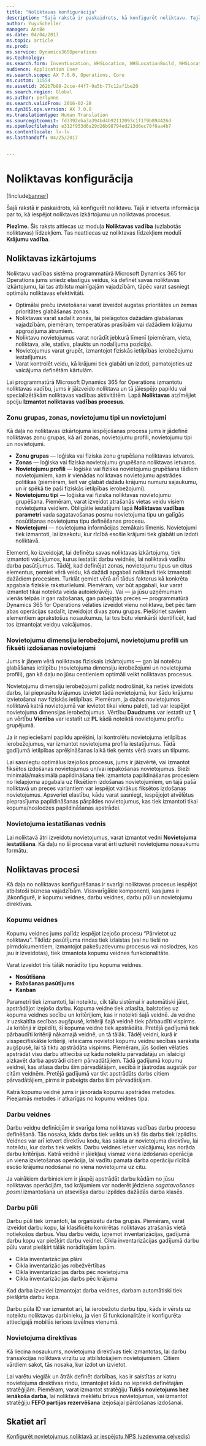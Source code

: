 ```yaml
---
title: "Noliktavas konfigurācija"
description: "Šajā rakstā ir paskaidrots, kā konfigurēt noliktavu. Tajā ir ietverta informācija par to, kā iespējot noliktavas izkārtojumu un noliktavas procesus."
author: YuyuScheller
manager: AnnBe
ms.date: 04/04/2017
ms.topic: article
ms.prod: 
ms.service: Dynamics365Operations
ms.technology: 
ms.search.form: InventLocation, WHSLocation, WHSLocationBuild, WHSLocationProfile, WHSLocationType, WHSLocDirTable, WHSParameters, WHSWaveTemplateTable, WHSWorkPool, WHSWorkTemplateTable, WHSZone, WHSZoneGroup
audience: Application User
ms.search.scope: AX 7.0.0, Operations, Core
ms.custom: 11554
ms.assetid: 262b7b88-2cce-44f7-9a5b-77c12af1be20
ms.search.region: Global
ms.author: perlynne
ms.search.validFrom: 2016-02-28
ms.dyn365.ops.version: AX 7.0.0
ms.translationtype: Human Translation
ms.sourcegitcommit: fd3392eba3a394bd4b92112093c1f1f9b894426d
ms.openlocfilehash: e312f953d6a29d26b98794ed213d6ec70f6aa4b7
ms.contentlocale: lv-lv
ms.lasthandoff: 04/25/2017


---
```


# <a name="warehouse-configuration"></a>Noliktavas konfigurācija

[!include[banner](../includes/banner.md)]


Šajā rakstā ir paskaidrots, kā konfigurēt noliktavu. Tajā ir ietverta informācija par to, kā iespējot noliktavas izkārtojumu un noliktavas procesus.

**Piezīme.** Šis raksts attiecas uz moduļa **Noliktavas vadība** (uzlabotās noliktavas) līdzekļiem. Tas neattiecas uz noliktavas līdzekļiem modulī **Krājumu vadība**.

## <a name="warehouse-layout"></a>Noliktavas izkārtojums
Noliktavu vadības sistēma programmatūrā Microsoft Dynamics 365 for Operations jums sniedz elastīgus veidus, kā definēt savas noliktavas izkārtojumu, lai tas atbilstu mainīgajām vajadzībām, tāpēc varat sasniegt optimālu noliktavas efektivitāti.

-   Optimālai preču izvietošanai varat izveidot augstas prioritātes un zemas prioritātes glabāšanas zonas.
-   Noliktavas varat sadalīt zonās, lai pielāgotos dažādām glabāšanas vajadzībām, piemēram, temperatūras prasībām vai dažādiem krājumu apgrozījuma ātrumiem.
-   Noliktavu novietojumus varat norādīt jebkurā līmenī (piemēram, vieta, noliktava, aile, statīvs, plaukts un nodalījuma pozīcija).
-   Novietojumus varat grupēt, izmantojot fiziskās ietilpības ierobežojumu iestatījumus.
-   Varat kontrolēt veidu, kā krājumi tiek glabāti un izdoti, pamatojoties uz vaicājuma definētām kārtulām.

Lai programmatūrā Microsoft Dynamics 365 for Operations izmantotu noliktavas vadību, jums ir jāizveido noliktava un tā jāiespējo papildu vai specializētākām noliktavas vadības aktivitātēm. Lapā **Noliktavas** atzīmējiet opciju **Izmantot noliktavas vadības procesus**.

### <a name="zone-groups-zones-location-types-and-locations"></a>Zonu grupas, zonas, novietojumu tipi un novietojumi

Kā daļa no noliktavas izkārtojuma iespējošanas procesa jums ir jādefinē noliktavas zonu grupas, kā arī zonas, novietojumu profili, novietojumu tipi un novietojumi.

-   **Zonu grupas** — loģiska vai fiziska zonu grupēšana noliktavas ietvaros.
-   **Zonas** — loģiska vai fiziska novietojumu grupēšana noliktavas ietvaros.
-   **Novietojumu profili** — loģiska vai fiziska novietojumu grupēšana tādiem novietojumiem, kam ir vienādas noliktavas novietojumu apstrādes politikas (piemēram, šeit var glabāt dažādu krājumu numuru sajaukumu, un ir spēkā tie paši fiziskās ietilpības ierobežojumi).
-   **Novietojumu tipi** — loģiska vai fiziska noliktavas novietojumu grupēšana. Piemēram, varat izveidot atrašanās vietas veidu visiem novietojuma veidiem. Obligātie iestatījumi lapā **Noliktavas vadības parametri** vada sagatavošanas posmu novietojuma tipu un galīgās nosūtīšanas novietojuma tipu definēšanas procesu.
-   **Novietojumi** — novietojuma informācijas zemākais līmenis. Novietojumi tiek izmantoti, lai izsekotu, kur rīcībā esošie krājumi tiek glabāti un izdoti noliktavā.

Elementi, ko izveidojat, lai definētu savas noliktavas izkārtojumu, tiek izmantoti vaicājumos, kurus iestatāt darbu veidnēs, lai noliktavā vadītu darba pasūtījumus. Tādēļ, kad definējat zonas, novietojumu tipus un citus elementus, ņemiet vērā veidu, kā dažādi apgabali noliktavā tiek izmantoti dažādiem procesiem. Turklāt ņemiet vērā arī tādus faktorus kā konkrēta apgabala fiziskie raksturlielumi. Piemēram, var būt apgabali, kur varat izmantot tikai noteikta veida autoiekrāvēju. Vai — ja jūsu uzņēmumam vienās telpās ir gan ražošanas, gan pabeigtās preces — programmatūrā Dynamics 365 for Operations vēlaties izveidot vienu noliktavu, bet pēc tam abas operācijas sadalīt, izveidojot divas zonu grupas. Piešķiriet saviem elementiem aprakstošus nosaukumus, lai tos būtu vienkārši identificēt, kad tos izmantojat veidņu vaicājumos.

### <a name="location-stocking-limits-location-profiles-and-fixed-picking-locations"></a>Novietojumu dimensiju ierobežojumi, novietojumu profili un fiksēti izdošanas novietojumi

Jums ir jāņem vērā noliktavas fiziskais izkārtojums — gan lai noteiktu glabāšanas ietilpību (novietojuma dimensiju ierobežojumi un novietojuma profili), gan kā daļu no jūsu centieniem optimāli veikt noliktavas procesus. 

Novietojumu dimensiju ierobežojumi palīdz nodrošināt, ka netiek izveidots darbs, lai pieprasītu krājumus izvietot tādā novietojumā, kur šādu krājumu izvietošanai nav fiziskās ietilpības. Piemēram, ja dažos novietojumos noliktavā katrā novietojumā var ievietot tikai vienu paleti, tad var iespējot novietojuma dimensijas ierobežojumus. Vērtību **Daudzums** var iestatīt uz **1**, un vērtību **Vienība** var iestatīt uz **PL** kādā noteiktā novietojumu profilu grupējumā. 

Ja ir nepieciešami papildu aprēķini, lai kontrolētu novietojuma ietilpības ierobežojumus, var izmantot novietojuma profila iestatījumus. Tādā gadījumā ietilpības aprēķināšanas laikā tiek ņemts vērā svars un tilpums. 

Lai sasniegtu optimālus izejošos procesus, jums ir jāizvērtē, vai izmantot fiksētos izdošanas novietojumus un/vai iepakošanas novietojumus. Bieži minimālā/maksimālā papildināšana tiek izmantota papildināšanas procesiem no lielapjoma apgabala uz fiksētiem izdošanas novietojumiem, un tajā pašā noliktavā un preces variantiem var iespējot vairākus fiksētos izdošanas novietojumus. Apsveriet elastību, kādu varat sasniegt, iespējojot atvēlētus pieprasījuma papildināšanas pārpildes novietojumus, kas tiek izmantoti tikai kopuma/noslodzes papildināšanas apstrādei.

### <a name="location-setup-wizard"></a>Novietojuma iestatīšanas vednis

Lai noliktavā ātri izveidotu novietojumus, varat izmantot vedni **Novietojuma iestatīšana**. Kā daļu no šī procesa varat ērti uzturēt novietojumu nosaukumu formātu.

## <a name="warehouse-processes"></a>Noliktavas procesi
Kā daļa no noliktavas konfigurēšanas ir svarīgi noliktavas procesus iespējot atbilstoši biznesa vajadzībām. Vissvarīgākie komponenti, kas jums ir jākonfigurē, ir kopumu veidnes, darbu veidnes, darbu pūli un novietojumu direktīvas.

### <a name="wave-templates"></a>Kopumu veidnes

Kopumu veidnes jums palīdz iespējot izejošo procesu “Pārvietot uz noliktavu”. Tiklīdz pasūtījuma rindas tiek izlaistas (vai nu tieši no pirmdokumentiem, izmantojot pakešuzdevumu procesus vai noslodzes, kas jau ir izveidotas), tiek izmantota kopumu veidnes funkcionalitāte. 

Varat izveidot trīs tālāk norādīto tipu kopuma veidnes. 
-   **Nosūtīšana**
-   **Ražošanas pasūtījums**
-   **Kanban** 

Parametri tiek izmantoti, lai noteiktu, cik tālu sistēmai ir automātiski jāiet, apstrādājot izejošo darbu. Kopuma veidne tiek atlasīta, balstoties uz kopuma veidnes secību un kritērijiem, kas ir noteikti šajā veidnē. Ja veidne ir uzskaitīta secības augšpusē, kritēriji šajā veidnē tiek pārbaudīti vispirms. Ja kritēriji ir izpildīti, šī kopuma veidne tiek apstrādāta. Pretējā gadījumā tiek pārbaudīti kritēriji nākamajā veidnē, un tā tālāk. Tādēļ veidni, kurā ir visspecifiskākie kritēriji, ieteicams novietot kopumu veidņu secības saraksta augšpusē, lai tā tiktu apstrādāta vispirms. Piemēram, jūs šodien vēlaties apstrādāt visu darbu attiecībā uz kādu noteiktu pārvadātāju un īslaicīgi aizkavēt darba apstrādi citiem pārvadātājiem. Tādā gadījumā kopumu veidnei, kas atlasa darbu šim pārvadātājam, secībā ir jāatrodas augstāk par citām veidnēm. Pretējā gadījumā var tikt apstrādāts darbs citiem pārvadātājiem, pirms ir pabeigts darbs šim pārvadātājam. 

Katrā kopumu veidnē jums ir jānorāda kopumu apstrādes metodes. Pieejamās metodes ir atkarīgas no kopumu veidnes tipa.

### <a name="work-templates"></a>Darbu veidnes

Darbu veidņu definīcijām ir svarīga loma noliktavas vadības darbu procesu definēšanā. Tās nosaka, kāds darbs tiek veikts un kā šis darbs tiek izpildīts. Veidnes var arī ietvert direktīvu kodu, kas saista ar novietojuma direktīvu, lai noteiktu, kur darbs tiek veikts. Darbu veidnes ietver vaicājumu, kas norāda darbu kritērijus. Katrā veidnē ir jāiekļauj vismaz viena izdošanas operācija un viena izvietošanas operācija, lai vadītu pamata darba operāciju rīcībā esošo krājumu nodošanai no viena novietojuma uz citu. 

Ja vairākiem darbiniekiem ir jāspēj apstrādāt darbu kādām no jūsu noliktavas operācijām, tad krājumiem var noderēt jēdziena *sagatavošanas posmi* izmantošana un atsevišķa darbu izpildes dažādās darba klasēs.

### <a name="work-pools"></a>Darbu pūli

Darbu pūli tiek izmantoti, lai organizētu darba grupās. Piemēram, varat izveidot darbu kopu, lai klasificētu konkrētas noliktavas atrašanās vietā notiekošos darbus. Visu darbu veidu, izņemot inventarizācijas, gadījumā darbu kopu var piešķirt darbu veidnei. Cikla inventarizācijas gadījumā darbu pūlu varat piešķirt tālāk norādītajām lapām.

-   Cikla inventarizācijas plāni
-   Cikla inventarizācijas robežvērtības
-   Cikla inventarizācijas darbs pēc novietojuma
-   Cikla inventarizācijas darbs pēc krājuma

Kad darba izveidei izmantojat darba veidnes, darbam automātiski tiek piešķirta darbu kopa. 

Darbu pūla ID var izmantot arī, lai ierobežotu darbu tipu, kāds ir vērsts uz noteiktu noliktavas darbinieku, ja vien šī funkcionalitāte ir konfigurēta attiecīgajā mobilās ierīces izvēlnes vienumā.

### <a name="location-directives"></a>Novietojuma direktīvas

Kā liecina nosaukums, novietojuma direktīvas tiek izmantotas, lai darbu transakcijas noliktavā virzītu uz atbilstošajiem novietojumiem. Citiem vārdiem sakot, tās nosaka, kur izdot un izvietot. 

Lai varētu vieglāk un ātrāk definēt darbības, kas ir saistītas ar katru novietojuma direktīvas rindu, izmantojiet kādu no iepriekš definētajām stratēģijām. Piemēram, varat izmantot stratēģiju **Tukšs novietojums bez ienākoša darba**, lai noliktavā meklētu brīvus novietojumus, vai izmantot stratēģiju **FEFO partijas rezervēšana** izejošajai pārdošanas izdošanai.

<a name="see-also"></a>Skatiet arī
--------

[Konfigurēt novietojumus noliktavā ar iespējotu NPS (uzdevuma ceļvedis)](https://ax.help.dynamics.com/en/wiki/configure-locations-in-a-wms-enabled-warehouse/)




